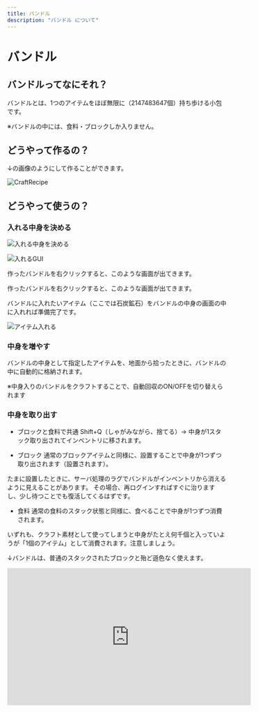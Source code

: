 ```yaml
---
title: バンドル
description: "バンドル について"
---
```


# バンドル

## バンドルってなにそれ？

バンドルとは、1つのアイテムをほぼ無限に（2147483647個）持ち歩ける小包です。

※バンドルの中には、食料・ブロックしか入りません。

## どうやって作るの？

↓の画像のようにして作ることができます。

![CraftRecipe](https://cdn.discordapp.com/attachments/528252546423455764/796230275947692092/unknown.png)


## どうやって使うの？

### 入れる中身を決める

![入れる中身を決める](https://i.imgur.com/Yzj58Y2.png)

![入れるGUI](https://i.imgur.com/Yzj58Y2.png)

作ったバンドルを右クリックすると、このような画面が出てきます。

作ったバンドルを右クリックすると、このような画面が出てきます。

バンドルに入れたいアイテム（ここでは石炭鉱石）をバンドルの中身の画面の中に入れれば準備完了です。

![アイテム入れる](https://i.imgur.com/9fkwYIL.png)

### 中身を増やす

バンドルの中身として指定したアイテムを、地面から拾ったときに、バンドルの中に自動的に格納されます。

※中身入りのバンドルをクラフトすることで、自動回収のON/OFFを切り替えられます

### 中身を取り出す

- ブロックと食料で共通
Shift+Q（しゃがみながら、捨てる）→ 中身が1スタック取り出されてインベントリに移されます。

- ブロック
通常のブロックアイテムと同様に、設置することで中身が1つずつ取り出されます（設置されます）。

たまに設置したときに、サーバ処理のラグでバンドルがインベントリから消えるように見えることがあります。
その場合、再ログインすればすぐに治りますし、少し待つことでも復活してくるはずです。

- 食料
通常の食料のスタック状態と同様に、食べることで中身が1つずつ消費されます。

いずれも、クラフト素材として使ってしまうと中身がたとえ何千個と入っていようが「1個のアイテム」として消費されます。注意しましょう。

↓バンドルは、普通のスタックされたブロックと殆ど遜色なく使えます。
<iframe width="560" height="315" src="https://www.youtube-nocookie.com/embed/72xz3PBEQWU?controls=0" title="YouTube video player" frameborder="0" allow="accelerometer; autoplay; clipboard-write; encrypted-media; gyroscope; picture-in-picture" allowfullscreen></iframe>
